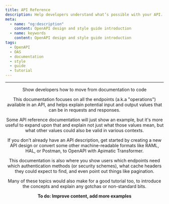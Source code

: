 ```yaml
---
title: API Reference
description: Help developers understand what’s possible with your API.
meta:
  - name: "og:description"
    content: OpenAPI design and style guide introduction
  - name: keywords
    content: OpenAPI design and style guide introduction
tags:
  - OpenAPI
  - OAS
  - documentation
  - style
  - guide
  - tutorial
---
```


<Header/>

---

Show developers how to move from documentation to code

This documentation focuses on all the endpoints (a.k.a "operations") available in an API, and helps explain potential input and output values that can be in requests and responses.

Some API reference documentation will just show an example, but it's more useful to expand upon that and explain not just what those values mean, but what other values could also be valid in various contexts.

If you don't already have an API description, get started by creating a new API design or convert some other machine-readable formats like RAML, HAL, or Postman, to OpenAPI with Apimatic Transformer.

This documentation is also where you show users which endpoints need which authentication methods (or security schemes), what cache headers they could expect to find, and even point out things like pagination.

Many of these topics would also make for a good tutorial too, to introduce the concepts and explain any gotchas or non-standard bits.

**To do: Improve content, add more examples**